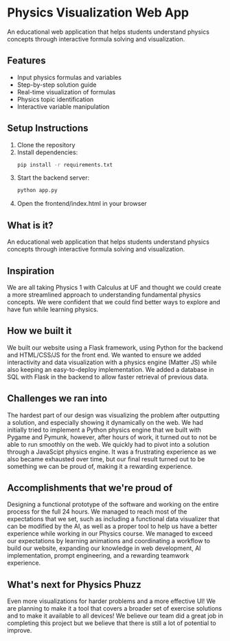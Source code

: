 # Physics Visualization Web App

An educational web application that helps students understand physics concepts through interactive formula solving and visualization.

## Features

- Input physics formulas and variables
- Step-by-step solution guide
- Real-time visualization of formulas
- Physics topic identification
- Interactive variable manipulation

## Setup Instructions

1. Clone the repository
2. Install dependencies:
   ```bash
   pip install -r requirements.txt
   ```
3. Start the backend server:
   ```bash
   python app.py
   ```
4. Open the frontend/index.html in your browser

## What is it?
An educational web application that helps students understand physics concepts through interactive formula solving and visualization.

## Inspiration
We are all taking Physics 1 with Calculus at UF and thought we could create a more streamlined approach to understanding fundamental physics concepts. We were confident that we could find better ways to explore and have fun while learning physics.

## How we built it
We built our website using a Flask framework, using Python for the backend and HTML/CSS/JS for the front end. We wanted to ensure we added interactivity and data visualization with a physics engine (Matter JS) while also keeping an easy-to-deploy implementation. We added a database in SQL with Flask in the backend to allow faster retrieval of previous data.

## Challenges we ran into
The hardest part of our design was visualizing the problem after outputting a solution, and especially showing it dynamically on the web. We had initially tried to implement a Python physics engine that we built with Pygame and Pymunk, however, after hours of work, it turned out to not be able to run smoothly on the web. We quickly had to pivot into a solution through a JavaScipt physics engine. It was a frustrating experience as we also became exhausted over time, but our final result turned out to be something we can be proud of, making it a rewarding experience.

## Accomplishments that we're proud of
Designing a functional prototype of the software and working on the entire process for the full 24 hours. We managed to reach most of the expectations that we set, such as including a functional data visualizer that can be modified by the AI, as well as a proper tool to help us have a better experience while working in our Physics course. We managed to exceed our expectations by learning animations and coordinating a workflow to build our website, expanding our knowledge in web development, AI implementation, prompt engineering, and a rewarding teamwork experience.

## What's next for Physics Phuzz
Even more visualizations for harder problems and a more effective UI! We are planning to make it a tool that covers a broader set of exercise solutions and to make it available to all devices! We believe our team did a great job in completing this project but we believe that there is still a lot of potential to improve.
